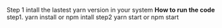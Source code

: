 Step 1 intall the lastest yarn version in your system
**How to run the code**
step1. yarn install or npm intall
step2 yarn start or npm start
